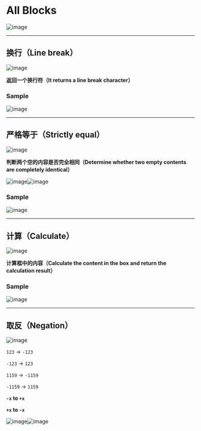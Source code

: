 # All Blocks
![image](https://github.com/user-attachments/assets/178ebf65-20b9-4447-8cc4-acb967e04a81)

---

## 换行（Line break）
![image](https://github.com/user-attachments/assets/bbe32d6c-a472-4aed-8bc5-0cadf6e79726)

**返回一个换行符（It returns a line break character）**
### Sample
![image](https://github.com/user-attachments/assets/d5e6867a-db01-4fc1-b204-3ca44286e5e0)

---

## 严格等于（Strictly equal）
![image](https://github.com/user-attachments/assets/6f7ad8d3-c601-4b89-b7fa-a3b74b969b59)

**判断两个空的内容是否完全相同（Determine whether two empty contents are completely identical）**

![image](https://github.com/user-attachments/assets/da64569c-3972-48b9-ab12-3b03c4972165)![image](https://github.com/user-attachments/assets/5135b3ad-5634-41b8-8dc2-f0e768ebef7c)
### Sample
![image](https://github.com/user-attachments/assets/f2716c72-fd6b-4034-a3e4-06d6829dff09)

---

## 计算（Calculate）
![image](https://github.com/user-attachments/assets/ebd692cb-3db2-449b-9044-be872ee9286d)

**计算框中的内容（Calculate the content in the box and return the calculation result）**
### Sample
![image](https://github.com/user-attachments/assets/9b00e6ce-a9bb-41ba-8510-c482a39da408)

---

## 取反（Negation）
![image](https://github.com/user-attachments/assets/0850953f-b3a7-4f25-b63e-d27f3d82f610)

`123` -> `-123`

`-123` -> `123`

`1159` -> `-1159`

`-1159` -> `1159`

**`-x` to `+x`**

**`+x` to `-x`**

![image](https://github.com/user-attachments/assets/9a1657d5-c34a-4ff9-b124-afff5a35a65a)![image](https://github.com/user-attachments/assets/014c7597-1a46-4bd6-b148-fea77f484f98)

